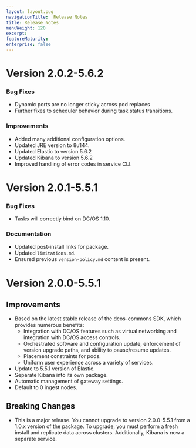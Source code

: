 ```yaml
---
layout: layout.pug
navigationTitle:  Release Notes
title: Release Notes
menuWeight: 120
excerpt:
featureMaturity:
enterprise: false
---
```


<!-- This source repo for this topic is https://github.com/mesosphere/dcos-commons -->


# Version 2.0.2-5.6.2

### Bug Fixes

* Dynamic ports are no longer sticky across pod replaces
* Further fixes to scheduler behavior during task status transitions.

### Improvements

* Added many additional configuration options.
* Updated JRE version to 8u144.
* Updated Elastic to version 5.6.2
* Updated Kibana to version 5.6.2
* Improved handling of error codes in service CLI.


# Version 2.0.1-5.5.1

### Bug Fixes
* Tasks will correctly bind on DC/OS 1.10.

### Documentation
* Updated post-install links for package.
* Updated `limitations.md`.
* Ensured previous `version-policy.md` content is present.

# Version 2.0.0-5.5.1

## Improvements
- Based on the latest stable release of the dcos-commons SDK, which provides numerous benefits:
  - Integration with DC/OS features such as virtual networking and integration with DC/OS access controls.
  - Orchestrated software and configuration update, enforcement of version upgrade paths, and ability to pause/resume updates.
  - Placement constraints for pods.
  - Uniform user experience across a variety of services.
- Update to 5.5.1 version of Elastic.
- Separate Kibana into its own package.
- Automatic management of gateway settings.
- Default to 0 ingest nodes.

## Breaking Changes
- This is a major release.  You cannot upgrade to version 2.0.0-5.5.1 from a 1.0.x version of the package.  To upgrade, you must perform a fresh install and replicate data across clusters. Additionally, Kibana is now a separate service.
